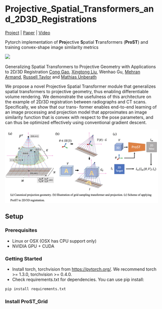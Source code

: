 # Projective_Spatial_Transformers_and_2D3D_Registrations
[Project](webpagelink) | [Paper](arxivlink) | [Video](youtubelink)

Pytorch implementation of **Pro**jective **S**patial **T**ransformers (**ProST**) and training convex-shape image similarity metrics

![](imgs/mov.gif)

Generalizing Spatial Transformers to Projective  Geometry with Applications to 2D/3D Registration
[Cong Gao](http://www.cs.jhu.edu/~gaoc/), [Xingtong Liu](http://www.cs.jhu.edu/~xingtongl/), Wenhao Gu, [Mehran Armand](https://ep.jhu.edu/about-us/faculty-directory/861-mehran-armand), [Russell Taylor](https://www.cs.jhu.edu/~rht/) and [Mathias Unberath](https://mathiasunberath.github.io/)

We propose a novel Projective Spatial Transformer module that generalizes spatial transformers to projective geometry, thus enabling differentiable volume rendering. We demonstrate the usefulness of this architecture on the example of 2D/3D registration between radiographs and CT scans. Specifically, we show that our trans- former enables end-to-end learning of an image processing and projection model that approximates an image similarity function that is convex with respect to the pose parameters, and can thus be optimized effectively using conventional gradient descent.

<img src="imgs/Fig_ProST.png" width="900px"/>

## Setup

### Prerequisites
- Linux or OSX (OSX has CPU support only)
- NVIDIA GPU + CUDA

### Getting Started
- Install torch, torchvision from https://pytorch.org/. We recommend torch >= 1.3.0, torchvision >= 0.4.0.
- Check requirements.txt for dependencies. You can use pip install:
```bash
pip install requirements.txt
```
### Install ProST_Grid
